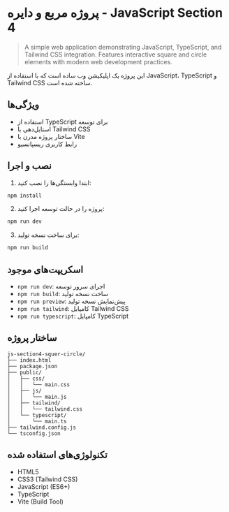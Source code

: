 # پروژه مربع و دایره - JavaScript Section 4

> A simple web application demonstrating JavaScript, TypeScript, and Tailwind CSS integration. Features interactive square and circle elements with modern web development practices.

این پروژه یک اپلیکیشن وب ساده است که با استفاده از JavaScript، TypeScript و Tailwind CSS ساخته شده است.

## ویژگی‌ها

- استفاده از TypeScript برای توسعه
- استایل‌دهی با Tailwind CSS
- ساختار پروژه مدرن با Vite
- رابط کاربری ریسپانسیو

## نصب و اجرا

1. ابتدا وابستگی‌ها را نصب کنید:

```bash
npm install
```

2. پروژه را در حالت توسعه اجرا کنید:

```bash
npm run dev
```

3. برای ساخت نسخه تولید:

```bash
npm run build
```

## اسکریپت‌های موجود

- `npm run dev`: اجرای سرور توسعه
- `npm run build`: ساخت نسخه تولید
- `npm run preview`: پیش‌نمایش نسخه تولید
- `npm run tailwind`: کامپایل Tailwind CSS
- `npm run typescript`: کامپایل TypeScript

## ساختار پروژه

```
js-section4-squer-circle/
├── index.html
├── package.json
├── public/
│   ├── css/
│   │   └── main.css
│   ├── js/
│   │   └── main.js
│   ├── tailwind/
│   │   └── tailwind.css
│   └── typescript/
│       └── main.ts
├── tailwind.config.js
└── tsconfig.json
```

## تکنولوژی‌های استفاده شده

- HTML5
- CSS3 (Tailwind CSS)
- JavaScript (ES6+)
- TypeScript
- Vite (Build Tool)
